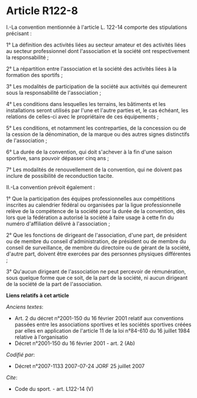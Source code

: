 # Article R122-8

I.-La convention mentionnée à l'article L. 122-14 comporte des stipulations précisant : 

1° La définition des activités liées au secteur amateur et des activités liées au secteur professionnel dont l'association et
la société ont respectivement la responsabilité ; 

2° La répartition entre l'association et la société des activités liées à la formation des sportifs ; 

3° Les modalités de participation de la société aux activités qui demeurent sous la responsabilité de l'association ; 

4° Les conditions dans lesquelles les terrains, les bâtiments et les installations seront utilisés par l'une et l'autre
parties et, le cas échéant, les relations de celles-ci avec le propriétaire de ces équipements ; 

5° Les conditions, et notamment les contreparties, de la concession ou de la cession de la dénomination, de la marque ou des
autres signes distinctifs de l'association ; 

6° La durée de la convention, qui doit s'achever à la fin d'une saison sportive, sans pouvoir dépasser cinq ans ; 

7° Les modalités de renouvellement de la convention, qui ne doivent pas inclure de possibilité de reconduction tacite. 

II.-La convention prévoit également : 

1° Que la participation des équipes professionnelles aux compétitions inscrites au calendrier fédéral ou organisées par la
ligue professionnelle relève de la compétence de la société pour la durée de la convention, dès lors que la fédération a
autorisé la société à faire usage à cette fin du numéro d'affiliation délivré à l'association ; 

2° Que les fonctions de dirigeant de l'association, d'une part, de président ou de membre du conseil d'administration, de
président ou de membre du conseil de surveillance, de membre du directoire ou de gérant de la société, d'autre part, doivent
être exercées par des personnes physiques différentes ; 

3° Qu'aucun dirigeant de l'association ne peut percevoir de rémunération, sous quelque forme que ce soit, de la part de la
société, ni aucun dirigeant de la société de la part de l'association.

**Liens relatifs à cet article**

_Anciens textes_:

  - Art. 2 du décret n°2001-150 du 16 février 2001 relatif aux conventions passées entre les associations sportives et les sociétés sportives créées par elles en application de l'article 11 de la loi n°84-610 du 16 juillet 1984 relative à l'organisatio
  - Décret n°2001-150 du 16 février 2001 - art. 2 (Ab)

_Codifié par_:

  - Décret n°2007-1133 2007-07-24 JORF 25 juillet 2007

_Cite_:

  - Code du sport. - art. L122-14 (V)
